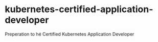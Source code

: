 # kubernetes-certified-application-developer
Preperation to hé Certified  Kubernetes Application Developer
